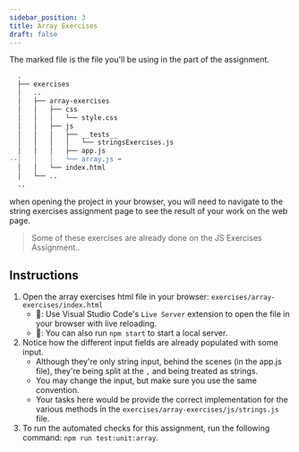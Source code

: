 ```yaml
---
sidebar_position: 3
title: Array Exercises
draft: false
---
```


The marked file is the file you'll be using in the part of the assignment.
```diff
  .
  ├── exercises
  │   ..
  │   ├── array-exercises
  │   │   ├── css
  │   │   │   └── style.css
  │   │   ├── js
  │   │   │   ├── __tests__
  │   │   │   │   └── stringsExercises.js
  │   │   │   ├── app.js
--│   │   │   └── array.js ⬅️
  │   │   └── index.html
  │   └── ..
  ..
```
when opening the project in your browser, you will need to navigate to the string exercises assignment page to see the result of your work on the web page.

> Some of these exercises are already done on the JS Exercises Assignment..

## Instructions
1. Open the array exercises html file in your browser: `exercises/array-exercises/index.html`
    * 🦉: Use Visual Studio Code's `Live Server` extension to open the file in your browser with live reloading.
    * 🦉: You can also run `npm start` to start a local server.
2. Notice how the different input fields are already populated with some input.
   * Although they're only string input, behind the scenes (in the app.js file), they're being split at the `,` and being treated as strings.
   * You may change the input, but make sure you use the same convention.
   * Your tasks here would be provide the correct implementation for the various methods in the `exercises/array-exercises/js/strings.js` file.
3. To run the automated checks for this assignment, run the following command: `npm run test:unit:array`.

